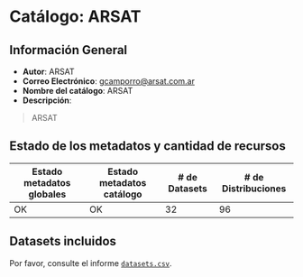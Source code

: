 
# Catálogo: ARSAT

## Información General

- **Autor**: ARSAT
- **Correo Electrónico**: gcamporro@arsat.com.ar
- **Nombre del catálogo**: ARSAT
- **Descripción**:

> ARSAT

## Estado de los metadatos y cantidad de recursos

Estado metadatos globales | Estado metadatos catálogo | # de Datasets | # de Distribuciones
--------------------------|---------------------------|---------------|--------------------
OK | OK | 32 | 96

## Datasets incluidos

Por favor, consulte el informe [`datasets.csv`](datasets.csv).
